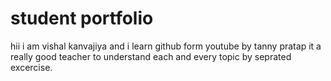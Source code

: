 # student portfolio

hii i am vishal kanvajiya and i learn github form youtube by tanny pratap it a really good teacher to understand each and every topic by seprated excercise.